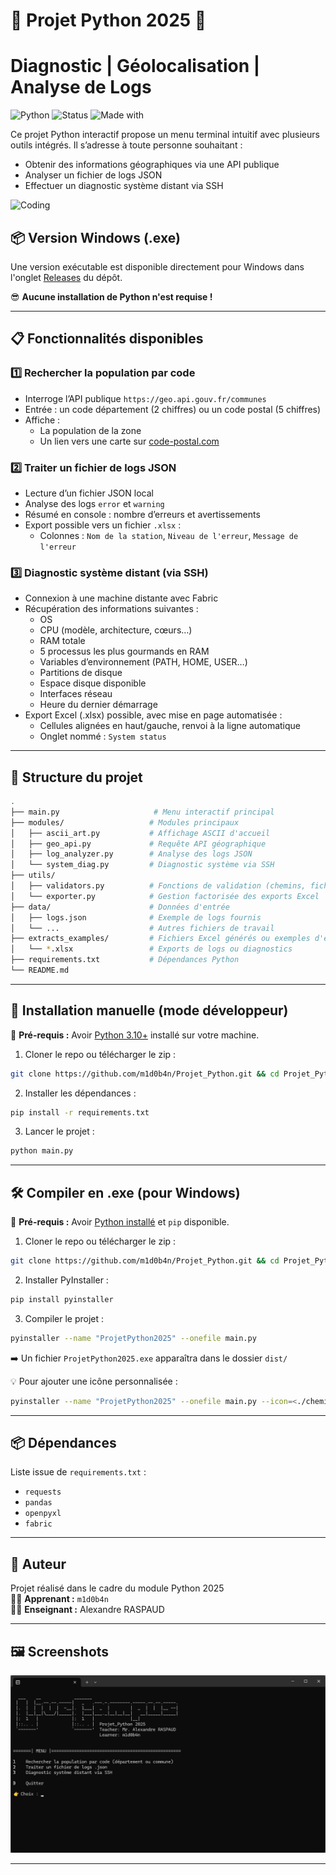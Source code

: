 # 🐍 Projet Python 2025 🐍
# Diagnostic | Géolocalisation | Analyse de Logs

![Python](https://img.shields.io/badge/python-3.10+-blue.svg)
![Status](https://img.shields.io/badge/status-maintained-brightgreen)
![Made with](https://img.shields.io/badge/made%20with-%E2%9D%A4-red)

Ce projet Python interactif propose un menu terminal intuitif avec plusieurs outils intégrés. Il s’adresse à toute personne souhaitant :
- Obtenir des informations géographiques via une API publique
- Analyser un fichier de logs JSON
- Effectuer un diagnostic système distant via SSH

<img alt="Coding" width="1483" height="10" src="https://i.gifer.com/3cpp.gif">   

## 📦 Version Windows (.exe)
Une version exécutable est disponible directement pour Windows dans l'onglet [Releases](../../releases) du dépôt.

😎 **Aucune installation de Python n'est requise !**

---

## 📋 Fonctionnalités disponibles

### 1️⃣ Rechercher la population par code
- Interroge l’API publique `https://geo.api.gouv.fr/communes`
- Entrée : un code département (2 chiffres) ou un code postal (5 chiffres)
- Affiche :
  - La population de la zone
  - Un lien vers une carte sur [code-postal.com](https://www.code-postal.com/)

### 2️⃣ Traiter un fichier de logs JSON
- Lecture d’un fichier JSON local
- Analyse des logs `error` et `warning`
- Résumé en console : nombre d’erreurs et avertissements
- Export possible vers un fichier `.xlsx` :
  - Colonnes : `Nom de la station`, `Niveau de l'erreur`, `Message de l'erreur`

### 3️⃣ Diagnostic système distant (via SSH)
- Connexion à une machine distante avec Fabric
- Récupération des informations suivantes :
  - OS
  - CPU (modèle, architecture, cœurs…)
  - RAM totale
  - 5 processus les plus gourmands en RAM
  - Variables d’environnement (PATH, HOME, USER…)
  - Partitions de disque
  - Espace disque disponible
  - Interfaces réseau
  - Heure du dernier démarrage
- Export Excel (.xlsx) possible, avec mise en page automatisée :
  - Cellules alignées en haut/gauche, renvoi à la ligne automatique
  - Onglet nommé : `System status`

---

## 🧱 Structure du projet

```bash
.
├── main.py                     # Menu interactif principal
├── modules/                   # Modules principaux
│   ├── ascii_art.py           # Affichage ASCII d'accueil
│   ├── geo_api.py             # Requête API géographique
│   ├── log_analyzer.py        # Analyse des logs JSON
│   └── system_diag.py         # Diagnostic système via SSH
├── utils/
│   ├── validators.py          # Fonctions de validation (chemins, fichiers…)
│   └── exporter.py            # Gestion factorisée des exports Excel
├── data/                      # Données d'entrée
│   ├── logs.json              # Exemple de logs fournis
│   └── ...                    # Autres fichiers de travail
├── extracts_examples/         # Fichiers Excel générés ou exemples d'exports
│   └── *.xlsx                 # Exports de logs ou diagnostics
├── requirements.txt           # Dépendances Python
└── README.md
```

---

## 🚀 Installation manuelle (mode développeur)

🔧 **Pré-requis :** Avoir [Python 3.10+](https://www.python.org/downloads/) installé sur votre machine.

1. Cloner le repo ou télécharger le zip :
```bash
git clone https://github.com/m1d0b4n/Projet_Python.git && cd Projet_Python
```

2. Installer les dépendances :
```bash
pip install -r requirements.txt
```

3. Lancer le projet :
```bash
python main.py
```

---

## 🛠️ Compiler en .exe (pour Windows)

🔧 **Pré-requis :** Avoir [Python installé](https://www.python.org/downloads/) et `pip` disponible.

1. Cloner le repo ou télécharger le zip :
```bash
git clone https://github.com/m1d0b4n/Projet_Python.git && cd Projet_Python
```

2. Installer PyInstaller :
```bash
pip install pyinstaller
```

3. Compiler le projet :
```bash
pyinstaller --name "ProjetPython2025" --onefile main.py
```

➡️ Un fichier `ProjetPython2025.exe` apparaîtra dans le dossier `dist/`

💡 Pour ajouter une icône personnalisée :
```bash
pyinstaller --name "ProjetPython2025" --onefile main.py --icon=<./chemin_vers_icon.ico>
```

---

## 📦 Dépendances

Liste issue de `requirements.txt` :
- `requests`
- `pandas`
- `openpyxl`
- `fabric`

---

## 🧠 Auteur

Projet réalisé dans le cadre du module Python 2025  
👨‍💻 **Apprenant :** `m1d0b4n`  
👨‍🏫 **Enseignant :** Alexandre RASPAUD

---

## 🖼️ Screenshots

![screenshot](./data/screenshot.png)

---
